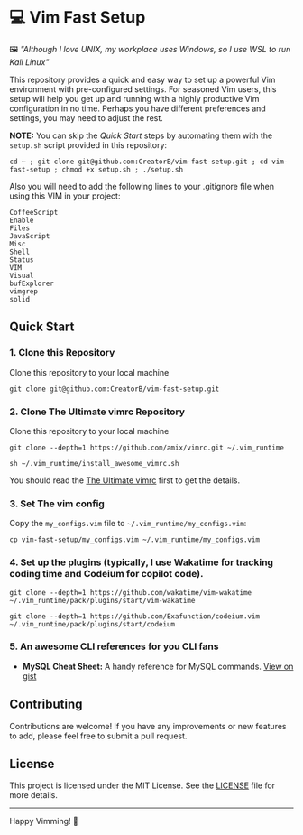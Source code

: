 # 💻 Vim Fast Setup

🖼️ _"Although I love UNIX, my workplace uses Windows, so I use WSL to run Kali Linux"_

This repository provides a quick and easy way to set up a powerful Vim environment with pre-configured settings. For seasoned Vim users, this setup will help you get up and running with a highly productive Vim configuration in no time. Perhaps you have different preferences and settings, you may need to adjust the rest.

**NOTE:** You can skip the *Quick Start* steps by automating them with the `setup.sh` script provided in this repository:

```
cd ~ ; git clone git@github.com:CreatorB/vim-fast-setup.git ; cd vim-fast-setup ; chmod +x setup.sh ; ./setup.sh
```

Also you will need to add the following lines to your .gitignore file when using this VIM in your project:

```
CoffeeScript
Enable
Files
JavaScript
Misc
Shell
Status
VIM
Visual
bufExplorer
vimgrep
solid
```

## Quick Start

### 1. Clone this Repository

Clone this repository to your local machine

```
git clone git@github.com:CreatorB/vim-fast-setup.git
```

### 2. Clone The Ultimate vimrc Repository

Clone this repository to your local machine

```
git clone --depth=1 https://github.com/amix/vimrc.git ~/.vim_runtime
```
```
sh ~/.vim_runtime/install_awesome_vimrc.sh
```

You should read the [The Ultimate vimrc](https://github.com/amix/vimrc) first to get the details.

### 3. Set The vim config

Copy the `my_configs.vim` file to `~/.vim_runtime/my_configs.vim`:

```
cp vim-fast-setup/my_configs.vim ~/.vim_runtime/my_configs.vim
```

### 4. Set up the plugins (typically, I use Wakatime for tracking coding time and Codeium for copilot code).

```
git clone --depth=1 https://github.com/wakatime/vim-wakatime ~/.vim_runtime/pack/plugins/start/vim-wakatime
```
```
git clone --depth=1 https://github.com/Exafunction/codeium.vim ~/.vim_runtime/pack/plugins/start/codeium
```

### 5. An awesome CLI references for you CLI fans

- **MySQL Cheat Sheet:** A handy reference for MySQL commands. [View on gist](https://gist.github.com/bradtraversy/c831baaad44343cc945e76c2e30927b3)

## Contributing

Contributions are welcome! If you have any improvements or new features to add, please feel free to submit a pull request.

## License

This project is licensed under the MIT License. See the [LICENSE](LICENSE) file for more details.

---

Happy Vimming! 🚀
